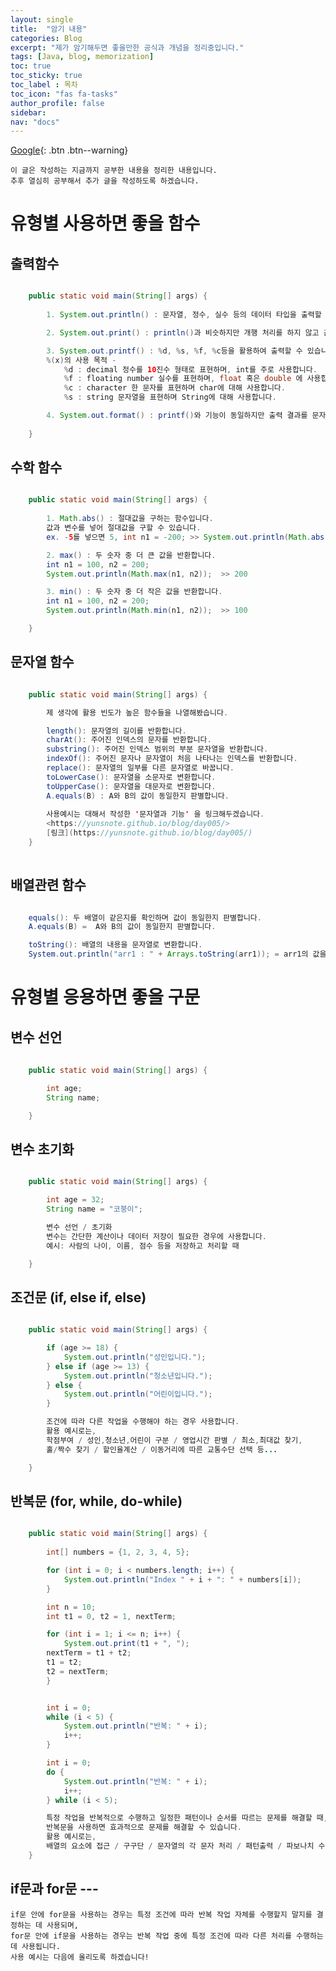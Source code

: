 ```yaml
---
layout: single
title:  "암기 내용"
categories: Blog
excerpt: "제가 암기해두면 좋을만한 공식과 개념을 정리중입니다."
tags: [Java, blog, memorization]
toc: true
toc_sticky: true
toc_label : 목차
toc_icon: "fas fa-tasks"
author_profile: false
sidebar:
nav: "docs"
---
```

[Google](https://google.com){: .btn .btn--warning}


	이 글은 작성하는 지금까지 공부한 내용을 정리한 내용입니다.
	추후 열심히 공부해서 추가 글을 작성하도록 하겠습니다.

# 유형별 사용하면 좋을 함수

## 출력함수 

```java

	public static void main(String[] args) {
		
		1. System.out.println() : 문자열, 정수, 실수 등의 데이터 타입을 출력할 수 있습니다. 출력 후 자동으로 개행 처리가 됩니다.

		2. System.out.print() : println()과 비슷하지만 개행 처리를 하지 않고 출력합니다.

		3. System.out.printf() : %d, %s, %f, %c등을 활용하여 출력할 수 있습니다.
		%(x)의 사용 목적 -
	 		%d : decimal 정수를 10진수 형태로 표현하며, int를 주로 사용합니다.
	 		%f : floating number 실수를 표현하며, float 혹은 double 에 사용합니다,.
			%c : character 한 문자를 표현하며 char에 대해 사용합니다.
			%s : string 문자열을 표현하며 String에 대해 사용합니다.

		4. System.out.format() : printf()와 기능이 동일하지만 출력 결과를 문자열로 반환하는 것이 특징입니다.
	
	}

```
## 수학 함수

```java

	public static void main(String[] args) {
		
		1. Math.abs() : 절대값을 구하는 함수입니다.
		값과 변수를 넣어 절대값을 구할 수 있습니다. 
		ex. -5를 넣으면 5, int n1 = -200; >> System.out.println(Math.abs(n1)); = 200

		2. max() : 두 숫자 중 더 큰 값을 반환합니다.
		int n1 = 100, n2 = 200;
		System.out.println(Math.max(n1, n2));  >> 200

		3. min() : 두 숫자 중 더 작은 값을 반환합니다.
		int n1 = 100, n2 = 200;
		System.out.println(Math.min(n1, n2));  >> 100

	}

```	

## 문자열 함수

```java

	public static void main(String[] args) {

		제 생각에 활용 빈도가 높은 함수들을 나열해봤습니다.

		length(): 문자열의 길이를 반환합니다.
		charAt(): 주어진 인덱스의 문자를 반환합니다.
		substring(): 주어진 인덱스 범위의 부분 문자열을 반환합니다.
		indexOf(): 주어진 문자나 문자열이 처음 나타나는 인덱스를 반환합니다.
		replace(): 문자열의 일부를 다른 문자열로 바꿉니다.
		toLowerCase(): 문자열을 소문자로 변환합니다.
		toUpperCase(): 문자열을 대문자로 변환합니다.
		A.equals(B) : A와 B의 값이 동일한지 판별합니다.
 
		사용예시는 대해서 작성한 '문자열과 기능' 을 링크해두겠습니다.
		<https://yunsnote.github.io/blog/day005/>
		[링크](https://yunsnote.github.io/blog/day005/)
	}
		

```

## 배열관련 함수

```java

	equals(): 두 배열이 같은지를 확인하며 값이 동일한지 판별합니다.
	A.equals(B) =  A와 B의 값이 동일한지 판별합니다.

	toString(): 배열의 내용을 문자열로 변환합니다.
	System.out.println("arr1 : " + Arrays.toString(arr1)); = arr1의 값을 나열합니다.

```

# 유형별 응용하면 좋을 구문


## 변수 선언

```java
	
	public static void main(String[] args) {

		int age;
		String name;

	}
```

## 변수 초기화	

```java

	public static void main(String[] args) {

		int age = 32;
		String name = "코붕이";

		변수 선언 / 초기화 
		변수는 간단한 계산이나 데이터 저장이 필요한 경우에 사용합니다.
		예시: 사람의 나이, 이름, 점수 등을 저장하고 처리할 때

	}
```

## 조건문 (if, else if, else)

```java

	public static void main(String[] args) {

		if (age >= 18) {
			System.out.println("성인입니다.");
		} else if (age >= 13) {
			System.out.println("청소년입니다.");
		} else {
			System.out.println("어린이입니다.");
		}

		조건에 따라 다른 작업을 수행해야 하는 경우 사용합니다.
		활용 예시로는,
		학점부여 / 성인,청소년,어린이 구분 / 영업시간 판별 / 최소,최대값 찾기,
		홀/짝수 찾기 / 할인율계산 / 이동거리에 따른 교통수단 선택 등...

	}
```

## 반복문 (for, while, do-while)

```java	

	public static void main(String[] args) {
		
		int[] numbers = {1, 2, 3, 4, 5};

		for (int i = 0; i < numbers.length; i++) {
		    System.out.println("Index " + i + ": " + numbers[i]);
		}

		int n = 10;
		int t1 = 0, t2 = 1, nextTerm;

		for (int i = 1; i <= n; i++) {
			System.out.print(t1 + ", ");
		nextTerm = t1 + t2;
		t1 = t2;
		t2 = nextTerm;
		}


		int i = 0;
		while (i < 5) {
			System.out.println("반복: " + i);
			i++;
		}

		int i = 0;
		do {
			System.out.println("반복: " + i);
			i++;
		} while (i < 5);

		특정 작업을 반복적으로 수행하고 일정한 패턴이나 순서를 따르는 문제를 해결할 때,
		반복문을 사용하면 효과적으로 문제를 해결할 수 있습니다.
		활용 예시로는,
		배열의 요소에 접근 / 구구단 / 문자열의 각 문자 처리 / 패턴출력 / 파보나치 수열 등...
	}
```
## if문과 for문 ---

	if문 안에 for문을 사용하는 경우는 특정 조건에 따라 반복 작업 자체를 수행할지 말지를 결정하는 데 사용되며,
	for문 안에 if문을 사용하는 경우는 반복 작업 중에 특정 조건에 따라 다른 처리를 수행하는 데 사용됩니다.
	사용 예시는 다음에 올리도록 하겠습니다!

```		

	
